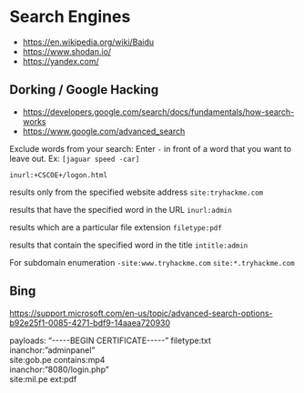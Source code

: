 # Search Engines

- <https://en.wikipedia.org/wiki/Baidu>
- <https://www.shodan.io/>
- <https://yandex.com/>

		
## Dorking / Google Hacking
- <https://developers.google.com/search/docs/fundamentals/how-search-works>
- <https://www.google.com/advanced_search>
		
Exclude words from your search:
Enter `-` in front of a word that you want to leave out. Ex: `[jaguar speed -car]`

`inurl:+CSCOE+/logon.html`

results only from the specified website address
`site:tryhackme.com`

results that have the specified word in the URL
`inurl:admin`

results which are a particular file extension
`filetype:pdf`

results that contain the specified word in the title
`intitle:admin`

For subdomain enumeration
`-site:www.tryhackme.com` `site:*.tryhackme.com`
		
		
		

## Bing
https://support.microsoft.com/en-us/topic/advanced-search-options-b92e25f1-0085-4271-bdf9-14aaea720930		
		
payloads:
“-----BEGIN CERTIFICATE-----” filetype:txt		
inanchor:”adminpanel”		
site:gob.pe contains:mp4		
inanchor:”8080/login.php”		
site:mil.pe ext:pdf		

